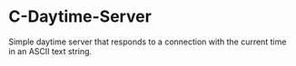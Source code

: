 # C-Daytime-Server
Simple daytime server that responds to a connection with the current time in an ASCII text string.
